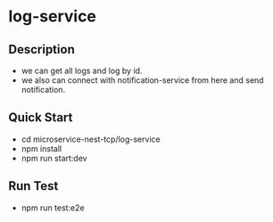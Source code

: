 # log-service

## Description
* we can get all logs and log by id.
* we also can connect with notification-service from here and send notification.

## Quick Start
* cd microservice-nest-tcp/log-service
* npm install
* npm run start:dev


## Run Test
* npm run test:e2e
